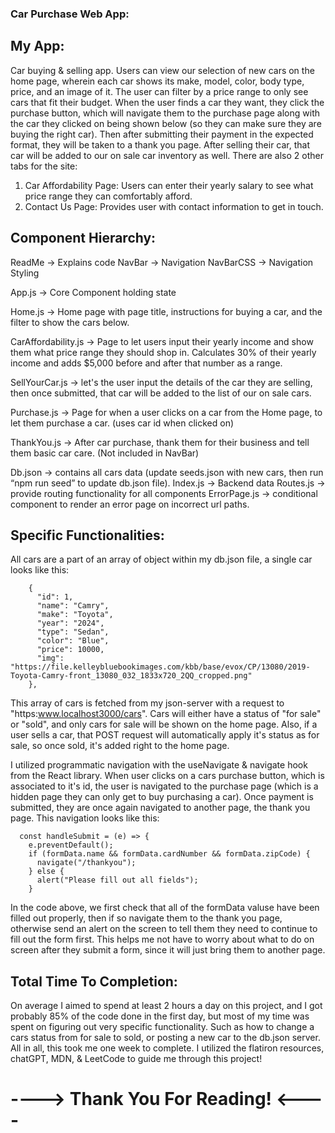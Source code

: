 ### Car Purchase Web App:

## My App:
Car buying & selling app. Users can view our selection of new cars on the home page, wherein each car shows its make, model, color, body type, price, and an image of it. The user can filter by a price range to only see cars that fit their budget. When the user finds a car they want, they click the purchase button, which will navigate them to the purchase page along with the car they clicked on being shown below (so they can make sure they are buying the right car). Then after submitting their payment in the expected format, they will be taken to a thank you page. After selling their car, that car will be added to our on sale car inventory as well. There are also 2 other tabs for the site:

1. Car Affordability Page: Users can enter their yearly salary to see what price range they can comfortably afford.
2. Contact Us Page: Provides user with contact information to get in touch.

## Component Hierarchy:

ReadMe -> Explains code
NavBar -> Navigation
NavBarCSS -> Navigation Styling

App.js -> Core Component holding state

Home.js -> Home page with page title, instructions for buying a car, and the filter to show the cars below.

CarAffordability.js -> Page to let users input their yearly income and show them what price range they should shop in. Calculates 30% of their yearly income and adds $5,000 before and after that number as a range.

SellYourCar.js -> let's the user input the details of the car they are selling, then once submitted, that car will be added to the list of our on sale cars.

Purchase.js -> Page for when a user clicks on a car from the Home page, to let them purchase a car. (uses car id when clicked on)

ThankYou.js -> After car purchase, thank them for their business and tell them basic car care. (Not included in NavBar)

Db.json -> contains all cars data (update seeds.json with new cars, then run “npm run seed” to update db.json file).
Index.js -> Backend data
Routes.js -> provide routing functionality for all components
ErrorPage.js -> conditional component to render an error page on incorrect url paths.

## Specific Functionalities:
All cars are a part of an array of object within my db.json file, a single car looks like this:

```  "cars": [
    {
      "id": 1,
      "name": "Camry",
      "make": "Toyota",
      "year": "2024",
      "type": "Sedan",
      "color": "Blue",
      "price": 10000,
      "img": "https://file.kelleybluebookimages.com/kbb/base/evox/CP/13080/2019-Toyota-Camry-front_13080_032_1833x720_2QQ_cropped.png"
    },
```

This array of cars is fetched from my json-server with a request to "https:www.localhost3000/cars". Cars will either have a status of "for sale" or "sold", and only cars for sale will be shown on the home page. Also, if a user sells a car, that POST request will automatically apply it's status as for sale, so once sold, it's added right to the home page.

I utilized programmatic navigation with the useNavigate & navigate hook from the React library. When user clicks on a cars purchase button, which is associated to it's id, the user is navigated to the purchase page (which is a hidden page they can only get to buy purchasing a car). Once payment is submitted, they are once again navigated to another page, the thank you page. This navigation looks like this:

```
  const handleSubmit = (e) => {
    e.preventDefault();   
    if (formData.name && formData.cardNumber && formData.zipCode) {
      navigate("/thankyou");
    } else {
      alert("Please fill out all fields");
    }
```
 In the code above, we first check that all of the formData valuse have been filled out properly, then if so navigate them to the thank you page, otherwise send an alert on the screen to tell them they need to continue to fill out the form first. This helps me not have to worry about what to do on screen after they submit a form, since it will just bring them to another page. 

 ## Total Time To Completion:
 On average I aimed to spend at least 2 hours a day on this project, and I got probably 85% of the code done in the first day, but most of my time was spent on figuring out very specific functionality. Such as how to change a cars status from for sale to sold, or posting a new car to the db.json server. All in all, this took me one week to complete. I utilized the flatiron resources, chatGPT, MDN, & LeetCode to guide me through this project!

 # ----> Thank You For Reading! <----